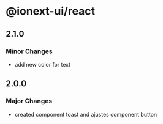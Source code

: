 # @ionext-ui/react

## 2.1.0

### Minor Changes

- add new color for text

## 2.0.0

### Major Changes

- created component toast and ajustes component button
